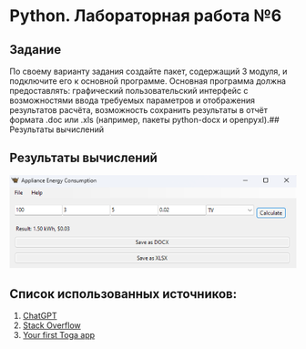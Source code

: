 # Python. Лабораторная работа №6

## Задание

По своему варианту задания создайте пакет, содержащий 3 модуля, и подключите его к основной программе.
Основная программа должна предоставлять:
графический пользовательский интерфейс с возможностями ввода требуемых параметров и отображения результатов расчёта,
возможность сохранить результаты в отчёт формата .doc или .xls (например, пакеты python-docx и openpyxl).## Результаты вычислений

## Результаты вычислений

![img.png](img\img.png)



## Список использованных источников:

1. [ChatGPT](https://chatgpt.com/)
2. [Stack Overflow](https://stackoverflow.com/)
3. [Your first Toga app](https://toga.readthedocs.io/en/latest/tutorial/tutorial-0.html)
